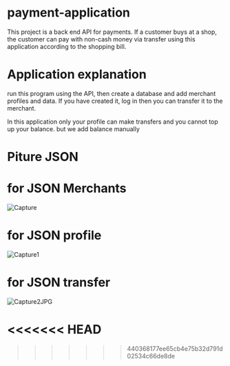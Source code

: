 # payment-application
This project is a back end API for payments. If a customer buys at a shop, the customer can pay with non-cash money via transfer using this application according to the shopping bill.

# Application explanation
run this program using the API, then create a database and add merchant profiles and data. If you have created it, log in then you can transfer it to the merchant.

In this application only your profile can make transfers and you cannot top up your balance. but we add balance manually

# Piture JSON
  # for JSON Merchants
   ![Capture](https://github.com/tegarbagasurip/payment-application/assets/87287594/aae7bf8c-ab98-41fb-9cf0-32cab898417b)

  # for JSON profile
   ![Capture1](https://github.com/tegarbagasurip/payment-application/assets/87287594/796d9b77-3d94-4647-b8d8-82df32e320fb)

  # for JSON transfer
![Capture2JPG](https://github.com/tegarbagasurip/payment-application/assets/87287594/370c7ee6-534b-44b9-8ef4-a0ddd9a29bc2)




<<<<<<< HEAD
=======

>>>>>>> 440368177ee65cb4e75b32d791d02534c66de8de
